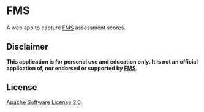 # FMS

A web app to capture [FMS](https://functionalmovement.com) assessment scores.

## Disclaimer

**This application is for personal use and education only. It is not an official application of, nor endorsed or supported by [FMS](https://functionalmovement.com).**

## License

[Apache Software License 2.0](http://www.apache.org/licenses/LICENSE-2.0.html).

